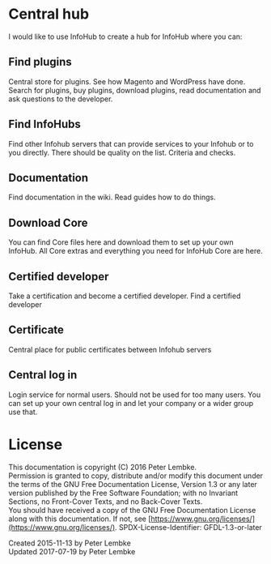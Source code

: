 # Central hub
I would like to use InfoHub to create a hub for InfoHub where you can:   

## Find plugins
Central store for plugins. See how Magento and WordPress have done. Search for plugins, buy plugins, download plugins, read documentation and ask questions to the developer.  

## Find InfoHubs
Find other Infohub servers that can provide services to your Infohub or to you directly. There should be quality on the list. Criteria and checks.  

## Documentation
Find documentation in the wiki. Read guides how to do things.  

## Download Core
You can find Core files here and download them to set up your own InfoHub. All Core extras and everything you need for InfoHub Core are here.  

## Certified developer
Take a certification and become a certified developer. Find a certified developer  

## Certificate
Central place for public certificates between Infohub servers

## Central log in
Login service for normal users.
Should not be used for too many users.
You can set up your own central log in and let your company or a wider group use that.  

# License
This documentation is copyright (C) 2016 Peter Lembke.  
Permission is granted to copy, distribute and/or modify this document under the terms of the GNU Free Documentation License, Version 1.3 or any later version published by the Free Software Foundation; with no Invariant Sections, no Front-Cover Texts, and no Back-Cover Texts.  
You should have received a copy of the GNU Free Documentation License along with this documentation. If not, see [https://www.gnu.org/licenses/](https://www.gnu.org/licenses/).  SPDX-License-Identifier: GFDL-1.3-or-later  

Created 2015-11-13 by Peter Lembke  
Updated 2017-07-19 by Peter Lembke  
